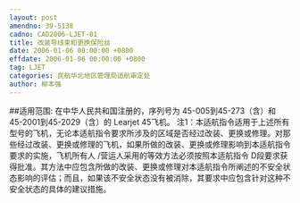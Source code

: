 ```yaml
---
layout: post
amendno: 39-5138
cadno: CAD2006-LJET-01
title: 改装导线束和更换保险丝
date: 2006-01-06 00:00:00 +0800
effdate: 2006-01-06 00:00:00 +0800
tag: LJET
categories: 民航华北地区管理局适航审定处
author: 柳本强
---
```


##适用范围:
在中华人民共和国注册的，序列号为 45-005到45-273（含）和 45-2001到45-2029（含）的 Learjet 45飞机。
注1：本适航指令适用于上述所有型号的飞机，无论本适航指令要求所涉及的区域是否经过改装、更换或修理。对那些经过改装、更换或修理的飞机，如果所做的改装、更换或修理影响到本适航指令要求的实施，飞机所有人 /营运人采用的等效方法必须按照本适航指令 D段要求获得批准。其方法中应包含所做的改装、更换或修理对本适航指令所阐述的不安全状态影响的评估；而且，如果该不安全状态没有被消除，其要求中应包含针对这种不安全状态的具体的建议措施。

